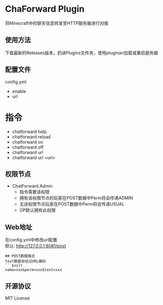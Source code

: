 # ChaForward Plugin  
将Minecraft中的聊天信息转发至HTTP服务器进行对接  
## 使用方法
下载最新的Releases版本，扔进Plugins文件夹，使用plugman加载或重启服务器  
## 配置文件
config.yml  
 - enable
 - url
# 指令
 - chatforward help
 - chatforward reload
 - chatforward on
 - chatforward off
 - chatforward url
 - chatforward url \<url\>
## 权限节点
 - ChatForward.Admin  
   - 指令需要该权限  
   - 拥有该权限节点的玩家在POST数据中Perm将会传递ADMIN  
   - 无该权限节点玩家在POST数据中Perm将会传递USUAL  
   - OP默认拥有此权限  
## Web地址
在config.yml中修改url配置  
默认: http://127.0.0.1:8081/post  
```
## POST数据格式
text数据会经过URL编码
```$xslt
name=xxx&perm=xxx&text=xxx
```
## 开源协议
MIT License
